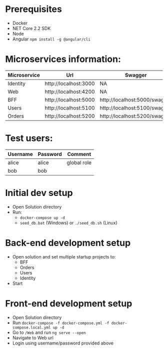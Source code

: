 # Prerequisites
* Docker
* NET Core 2.2 SDK
* Node
* Angular `npm install -g @angular/cli`

# Microservices information:
Microservice | Url | Swagger
--- | --- | ---
Identity | http://localhost:3000 | NA
Web | http://localhost:4200 | NA
BFF | http://localhost:5000 | http://localhost:5000/swagger
Users | http://localhost:5100 | http://localhost:5100/swagger
Orders | http://localhost:5200 | http://localhost:5200/swagger

# Test users:
Username | Password | Comment
--- | --- | ---
alice | alice | global role
bob | bob | 

# Initial dev setup
* Open Solution directory
* Run:
  * `docker-compose up -d`
  * `seed_db.bat` (Windows) or `./seed_db.sh` (Linux)

# Back-end development setup
* Open solution and set multiple startup projects to:
  * BFF
  * Orders
  * Users
  * Identity
* Start

# Front-end development setup
* Open Solution directory
* Run `docker-compose -f docker-compose.yml -f docker-compose.local.yml up -d`
* Go to `/Web` and run `ng serve --open`
* Navigate to Web url
* Login using username/password provided above
